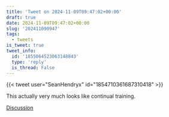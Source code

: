 ```yaml
---
title: 'Tweet on 2024-11-09T09:47:02+00:00'
draft: true
date: 2024-11-09T09:47:02+00:00
slug: '202411090947'
tags:
  - tweets
is_tweet: true
tweet_info:
  id: '1855064523063148843'
  type: 'reply'
  is_thread: False
---
```




{{< tweet user="SeanHendryx" id="1854710361687310418" >}}

This actually very much looks like continual training.

[Discussion](https://x.com/sytelus/status/1855064523063148843)
